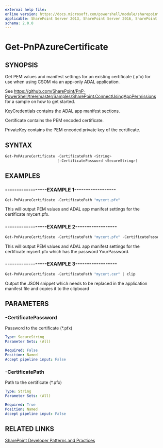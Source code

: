 ```yaml
---
external help file:
online version: https://docs.microsoft.com/powershell/module/sharepoint-pnp/get-pnpazurecertificate
applicable: SharePoint Server 2013, SharePoint Server 2016, SharePoint Server 2019, SharePoint Online
schema: 2.0.0
---
```

# Get-PnPAzureCertificate

## SYNOPSIS
Get PEM values and manifest settings for an existing certificate (.pfx) for use when using CSOM via an app-only ADAL application.

See https://github.com/SharePoint/PnP-PowerShell/tree/master/Samples/SharePoint.ConnectUsingAppPermissions for a sample on how to get started.

KeyCredentials contains the ADAL app manifest sections.

Certificate contains the PEM encoded certificate.

PrivateKey contains the PEM encoded private key of the certificate.

## SYNTAX

```powershell
Get-PnPAzureCertificate -CertificatePath <String>
                        [-CertificatePassword <SecureString>]
```

## EXAMPLES

### ------------------EXAMPLE 1------------------
```powershell
Get-PnPAzureCertificate -CertificatePath "mycert.pfx"
```

This will output PEM values and ADAL app manifest settings for the certificate mycert.pfx.

### ------------------EXAMPLE 2------------------
```powershell
Get-PnPAzureCertificate -CertificatePath "mycert.pfx" -CertificatePassword (ConvertTo-SecureString -String "YourPassword" -AsPlainText -Force)
```

This will output PEM values and ADAL app manifest settings for the certificate mycert.pfx which has the password YourPassword.

### ------------------EXAMPLE 3------------------
```powershell
Get-PnPAzureCertificate -CertificatePath "mycert.cer" | clip
```

Output the JSON snippet which needs to be replaced in the application manifest file and copies it to the clipboard

## PARAMETERS

### -CertificatePassword
Password to the certificate (*.pfx)

```yaml
Type: SecureString
Parameter Sets: (All)

Required: False
Position: Named
Accept pipeline input: False
```

### -CertificatePath
Path to the certificate (*.pfx)

```yaml
Type: String
Parameter Sets: (All)

Required: True
Position: Named
Accept pipeline input: False
```

## RELATED LINKS

[SharePoint Developer Patterns and Practices](https://aka.ms/sppnp)
